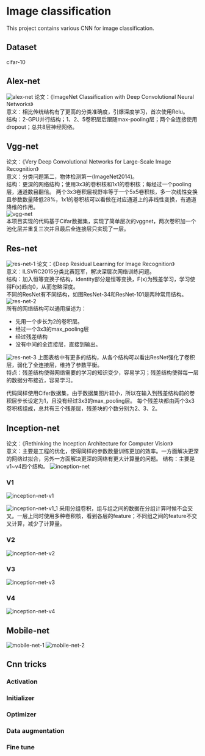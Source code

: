 # Image classification
This project contains various CNN for image classification.
## Dataset
cifar-10
## Alex-net
![alex-net](img/alexnet_structure.jpg)
论文：《ImageNet Classification with Deep Convolutional Neural Networks》   
意义：相比传统结构有了更高的分类准确度，引爆深度学习，首次使用Relu。   
结构：2-GPU并行结构；1、2、5卷积层后跟随max-pooling层；两个全连接使用dropout；总共8层神经网络。
## Vgg-net
论文：《Very Deep Convolutional Networks for Large-Scale Image Recognition》    
意义：分类问题第二，物体检测第一(ImageNet2014)。  
结构：更深的网络结构；使用3x3的卷积核和1x1的卷积核；每经过一个pooling层，通道数目翻倍。
两个3x3卷积层视野率等于一个5x5卷积核，多一次线性变换且参数数量降低28%，1x1的卷积核可以看做在对应通道上的非线性变换，有通道降维的作用。  
![vgg-net](img/vggnet_structure.jpg)  
本项目实现的代码基于Cifar数据集，实现了简单层次的vggnet，两次卷积加一个池化层并重复三次并且最后全连接层只实现了一层。
## Res-net 
![res-net-1](img/resnet_1.png) 
论文：《Deep Residual Learning for Image Recognition》   
意义：ILSVRC2015分类比赛冠军，解决深层次网络训练问题。  
结构：加入恒等变换子结构，identity部分是恒等变换，F(x)为残差学习，学习使得F(x)趋向0，从而忽略深度。  
不同的ResNet有不同结构，如图ResNet-34和ResNet-101是两种常用结构。
![res-net-2](img/resnet.png)   
所有的网络结构可以通用描述为：
* 先用一个步长为2的卷积层。
* 经过一个3x3的max_pooling层
* 经过残差结构
* 没有中间的全连接层，直接到输出。

![res-net-3](img/resnet_structure.png)
上图表格中有更多的结构，从各个结构可以看出ResNet强化了卷积层，弱化了全连接层，维持了参数平衡。  
特点：残差结构使得网络需要的学习的知识变少，容易学习；残差结构使得每一层的数据分布接近，容易学习。

代码同样使用Cifer数据集，由于数据集图片较小，所以在输入到残差结构前的卷积层步长设定为1，且没有经过3x3的max_pooling层。
每个残差块都由两个3x3卷积核组成，总共有三个残差层，残差块的个数分别为2、3、2。

## Inception-net
论文：《Rethinking the Inception Architecture for Computer Vision》    
意义：主要是工程的优化，使得同样的参数数量训练更加的效率。一方面解决更深的网络过拟合，另外一方面解决更深的网络有更大计算量的问题。
结构：主要是v1~v4四个结构。
![inception-net](img/inceptionnet.png)
### V1
![inception-net-v1](img/inceptionnet_v1_structure.png)

![inception-net-v1_1](img/inceptionnet_v1_structure_1.png)
采用分组卷积，组与组之间的数据在分组计算时候不会交叉。一层上同时使用多种卷积核，看到各层的feature；不同组之间的feature不交叉计算，减少了计算量。
### V2
![inception-net-v2](img/inceptionnet_v2_structure.png)
### V3
![inception-net-v3](img/inceptionnet_v3_structure.png)
### V4
![inception-net-v4](img/inceptionnet_v4_structure.png)
## Mobile-net
![mobile-net-1](img/mobilenet_structure_1.png)
![mobile-net-2](img/mobilenet_structure_2.png)
## Cnn tricks
### Activation
### Initializer
### Optimizer
### Data augmentation
### Fine tune


